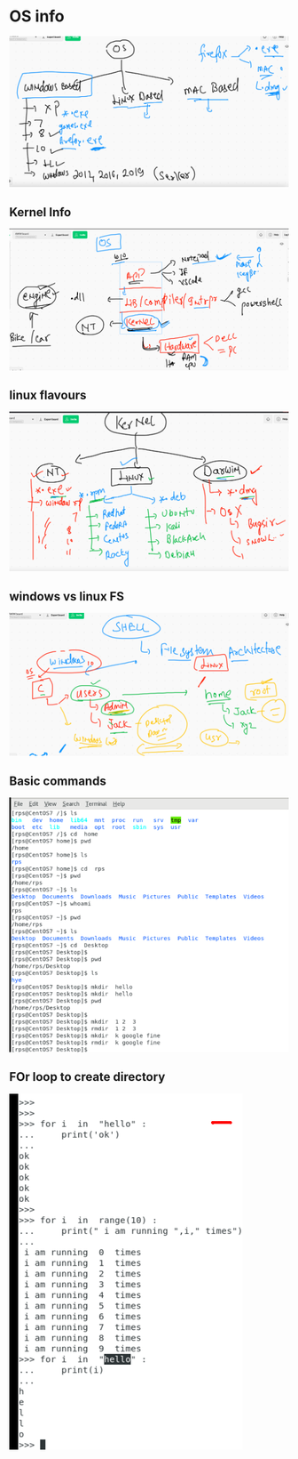 # OS info 

<img src="os.png">

## Kernel Info 

<img src="kernel.png">

## linux flavours 

<img src="flv.png">

## windows vs linux FS 

<img src="fs.png">

## Basic commands 

<img src="cmd.png">

## FOr loop to create directory 

<img src="for.png">



